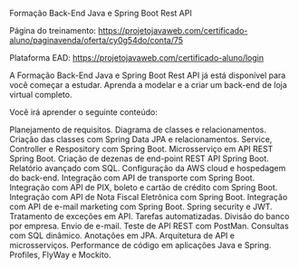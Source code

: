 Formação Back-End Java e Spring Boot Rest API

Página do treinamento: https://projetojavaweb.com/certificado-aluno/paginavenda/oferta/cy0g54do/conta/75

Plataforma EAD: https://projetojavaweb.com/certificado-aluno/login

A Formação Back-End Java e Spring Boot Rest API já está disponível para você começar a estudar.
Aprenda a modelar e a criar um back-end de loja virtual completo.

Você irá aprender o seguinte conteúdo:

Planejamento de requisitos.
Diagrama de classes e relacionamentos.
Criação das classes com Spring Data JPA e relacionamentos.
Service, Controller e Respository com Spring Boot.
Microsserviço em API REST Spring Boot.
Criação de dezenas de end-point REST API Spring Boot.
Relatório avançado com SQL.
Configuração da AWS cloud e hospedagem do back-end.
Integração com API de transporte com Spring Boot.
Integração com API de PIX, boleto e cartão de crédito com Spring Boot.
Integração com API de Nota Fiscal Eletrônica com Spring Boot.
Integração com API de e-mail marketing com Spring Boot. 
Spring security e JWT.
Tratamento de exceções em API.
Tarefas automatizadas.
Divisão do banco por empresa.
Envio de e-mail.
Teste de API REST com PostMan.
Consultas  com SQL dinâmico.
Anotações em JPA.
Arquitetura de API e microsserviços.
Performance de código em aplicações Java e Spring.
Profiles, FlyWay e Mockito.
